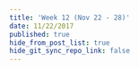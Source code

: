 ```yaml
---
title: 'Week 12 (Nov 22 - 28)'
date: 11/22/2017
published: true
hide_from_post_list: true
hide_git_sync_repo_link: false
---
```


<script src="https://3Dmol.csb.pitt.edu/build/3Dmol-min.js"></script>  

<div style="height: 300px; width: 300px; position: relative;" class='viewer_3Dmoljs' data-href='unit-12/cyclopentadiene_B3LYP_6-31Gd_opt-freq_HOMO.cub' data-datatype='cube' data-surface='opacity:.7;color:white' data-backgroundcolor='0xffffff'></div>
